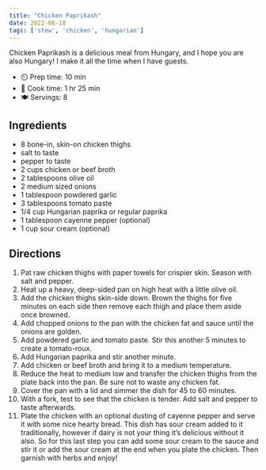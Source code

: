 ```yaml
---
title: "Chicken Paprikash"
date: 2022-06-18
tags: ['stew', 'chicken', 'hungarian']
---
```


Chicken Paprikash is a delicious meal from Hungary, and I hope you are also Hungary! I make it all the time when I have guests.

- ⏲️ Prep time: 10 min
- 🍳 Cook time: 1 hr 25 min
- 🍽️ Servings: 8

## Ingredients

- 8 bone-in, skin-on chicken thighs
- salt to taste
- pepper to taste
- 2 cups chicken or beef broth
- 2 tablespoons olive oil
- 2 medium sized onions
- 1 tablespoon powdered garlic
- 3 tablespoons tomato paste
- 1/4 cup Hungarian paprika or regular paprika
- 1 tablespoon cayenne pepper (optional)
- 1 cup sour cream (optional)

## Directions

1. Pat raw chicken thighs with paper towels for crispier skin. Season with salt and pepper.
2. Heat up a heavy, deep-sided pan on high heat with a little olive oil.
3. Add the chicken thighs skin-side down. Brown the thighs for five minutes on each side then remove each thigh and place them aside once browned.
4. Add chopped onions to the pan with the chicken fat and sauce until the onions are golden.
5. Add powdered garlic and tomato paste. Stir this another 5 minutes to create a tomato-roux.
6. Add Hungarian paprika and stir another minute.
7. Add chicken or beef broth and bring it to a medium temperature.
8. Reduce the heat to medium low and transfer the chicken thighs from the plate back into the pan. Be sure not to waste any chicken fat.
9. Cover the pan with a lid and simmer the dish for 45 to 60 minutes.
10. With a fork, test to see that the chicken is tender. Add salt and pepper to taste afterwards.
11. Plate the chicken with an optional dusting of cayenne pepper and serve it with some nice hearty bread. This dish has sour cream added to it traditionally, however if dairy is not your thing it’s delicious without it also. So for this last step you can add some sour cream to the sauce and stir it or add the sour cream at the end when you plate the chicken. Then garnish with herbs and enjoy!
